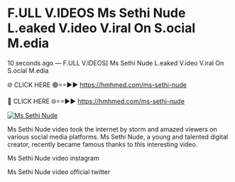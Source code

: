 # F.ULL V.IDEOS Ms Sethi Nude L.eaked V.ideo V.iral On S.ocial M.edia

10 seconds ago — F.ULL V.IDEOS] Ms Sethi Nude L.eaked V.ideo V.iral On S.ocial M.edia

🌐 CLICK HERE 🟢==►► https://hmhmed.com/ms-sethi-nude

🔴 CLICK HERE 🌐==►► https://hmhmed.com/ms-sethi-nude

[![Ms Sethi Nude](https://i.imgur.com/dJHk4Zq.gif)](https://hmhmed.com/ms-sethi-nude)

Ms Sethi Nude video took the internet by storm and amazed viewers on various social media platforms. Ms Sethi Nude, a young and talented digital creator, recently became famous thanks to this interesting video.

Ms Sethi Nude video instagram

Ms Sethi Nude video official twitter